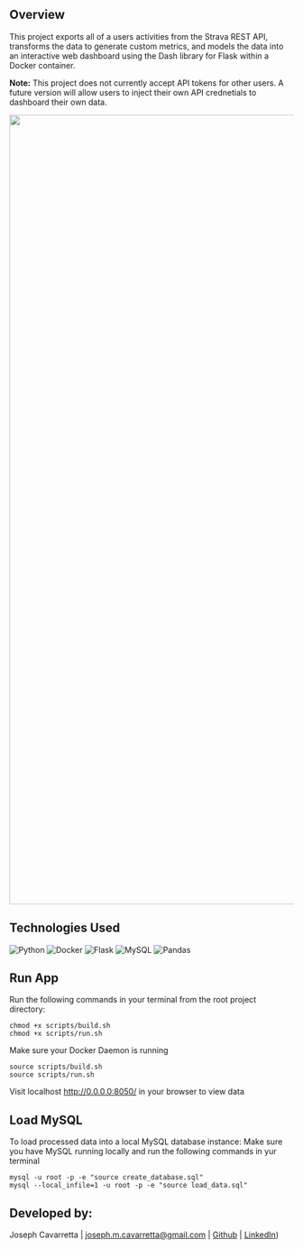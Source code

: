 ## Overview
This project exports all of a users activities from the Strava REST API, transforms the data to generate custom metrics, and models the data into an interactive web dashboard using the Dash library for Flask within a Docker container.

**Note:** This project does not currently accept API tokens for other users. A future version will allow users to inject their own API crednetials to dashboard their own data.

<p align="center">
<img width='1400' alt='Dashboard' src='https://user-images.githubusercontent.com/57957983/226228269-63b9c991-44ad-478c-ac8a-7a7041cda3e7.png'>
</p>


## Technologies Used
![Python](https://img.shields.io/badge/python-3670A0?style=for-the-badge&logo=python&logoColor=ffdd54)
![Docker](https://img.shields.io/badge/docker-%230db7ed.svg?style=for-the-badge&logo=docker&logoColor=white)
![Flask](https://img.shields.io/badge/flask-%23000.svg?style=for-the-badge&logo=flask&logoColor=white)
![MySQL](https://img.shields.io/badge/mysql-%2300f.svg?style=for-the-badge&logo=mysql&logoColor=white)
![Pandas](https://img.shields.io/badge/pandas-%23150458.svg?style=for-the-badge&logo=pandas&logoColor=white)

## Run App
Run the following commands in your terminal from the root project directory:
```
chmod +x scripts/build.sh
chmod +x scripts/run.sh
```
Make sure your Docker Daemon is running
```
source scripts/build.sh
source scripts/run.sh
```
Visit localhost http://0.0.0.0:8050/ in your browser to view data

## Load MySQL
To load processed data into a local MySQL database instance:
Make sure you have MySQL running locally and run the following commands in yur terminal
```
mysql -u root -p -e "source create_database.sql"
mysql --local_infile=1 -u root -p -e "source load_data.sql"
```

## Developed by:
Joseph Cavarretta |
joseph.m.cavarretta@gmail.com |
[Github](https://github.com/joseph-cavarretta) |
[LinkedIn](https://www.linkedin.com/in/joseph-cavarretta-87242871/))
